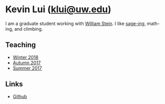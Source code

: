 # Kevin Lui (<klui@uw.edu>)

I am a graduate student working with [William Stein](http://wstein.org/). I
like [sage-ing](http://www.sagemath.org/), math-ing, and climbing.

## Teaching

* [Winter 2018](./wi18m308)
* [Autumn 2017](./au17m308)
* [Summer 2017](./su17m126)

## Links

* [Github](https://github.com/kevinywlui/)

